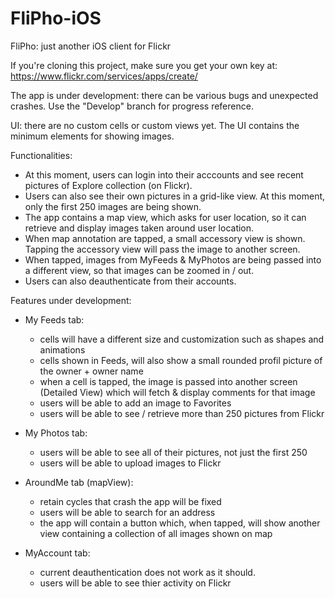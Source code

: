# FliPho-iOS
FliPho: just another iOS client for Flickr

If you're cloning this project, make sure you get your own key at: https://www.flickr.com/services/apps/create/

The app is under development: there can be various bugs and unexpected crashes.
Use the "Develop" branch for progress reference.

UI: there are no custom cells or custom views yet. The UI contains the minimum elements for showing images.

Functionalities:

- At this moment, users can login into their acccounts and see recent pictures of Explore collection (on Flickr).
- Users can also see their own pictures in a grid-like view. At this moment, only the first 250 images are being shown.
- The app contains a map view, which asks for user location, so it can retrieve and display images taken around user location.
- When map annotation are tapped, a small accessory view is shown. Tapping the accessory view will pass the image to another screen.
- When tapped, images from MyFeeds & MyPhotos are being passed into a different view, so that images can be zoomed in / out.
- Users can also deauthenticate from their accounts.

Features under development:

- My Feeds tab: 
  - cells will have a different size and customization such as shapes and animations
  - cells shown in Feeds, will also show a small rounded profil picture of the owner + owner name
  - when a cell is tapped, the image is passed into another screen (Detailed View) which will fetch & display comments for that image
  - users will be able to add an image to Favorites
  - users will be able to see / retrieve more than 250 pictures from Flickr


- My Photos tab:
  - users will be able to see all of their pictures, not just the first 250
  - users will be able to upload images to Flickr
  
- AroundMe tab (mapView):
  - retain cycles that crash the app will be fixed
  - users will be able to search for an address
  - the app will contain a button which, when tapped, will show another view containing a collection of all images shown on map
  
- MyAccount tab:
  - current deauthentication does not work as it should.
  - users will be able to see thier activity on Flickr
  
 
  
